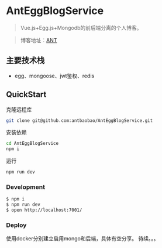 # AntEggBlogService

> Vue.js+Egg.js+Mongodb的前后端分离的个人博客。

> 博客地址：[ANT](http://120.77.219.106/#/)

## 主要技术栈
* egg、mongoose、jwt鉴权、redis

## QuickStart

克隆远程库
```bash
git clone git@github.com:antbaobao/AntEggBlogService.git
```
安装依赖
```bash
cd AntEggBlogService
npm i
```
运行
```bash
npm run dev
```

### Development

```bash
$ npm i
$ npm run dev
$ open http://localhost:7001/
```

### Deploy

使用docker分别建立启用mongo和后端，具体有空分享。
待续。。。
